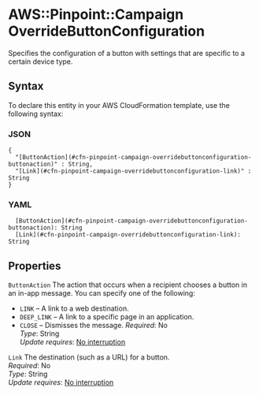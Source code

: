 # AWS::Pinpoint::Campaign OverrideButtonConfiguration<a name="aws-properties-pinpoint-campaign-overridebuttonconfiguration"></a>

Specifies the configuration of a button with settings that are specific to a certain device type\.

## Syntax<a name="aws-properties-pinpoint-campaign-overridebuttonconfiguration-syntax"></a>

To declare this entity in your AWS CloudFormation template, use the following syntax:

### JSON<a name="aws-properties-pinpoint-campaign-overridebuttonconfiguration-syntax.json"></a>

```
{
  "[ButtonAction](#cfn-pinpoint-campaign-overridebuttonconfiguration-buttonaction)" : String,
  "[Link](#cfn-pinpoint-campaign-overridebuttonconfiguration-link)" : String
}
```

### YAML<a name="aws-properties-pinpoint-campaign-overridebuttonconfiguration-syntax.yaml"></a>

```
  [ButtonAction](#cfn-pinpoint-campaign-overridebuttonconfiguration-buttonaction): String
  [Link](#cfn-pinpoint-campaign-overridebuttonconfiguration-link): String
```

## Properties<a name="aws-properties-pinpoint-campaign-overridebuttonconfiguration-properties"></a>

`ButtonAction`  <a name="cfn-pinpoint-campaign-overridebuttonconfiguration-buttonaction"></a>
The action that occurs when a recipient chooses a button in an in\-app message\. You can specify one of the following:  
+  `LINK` – A link to a web destination\.
+  `DEEP_LINK` – A link to a specific page in an application\.
+  `CLOSE` – Dismisses the message\.
*Required*: No  
*Type*: String  
*Update requires*: [No interruption](https://docs.aws.amazon.com/AWSCloudFormation/latest/UserGuide/using-cfn-updating-stacks-update-behaviors.html#update-no-interrupt)

`Link`  <a name="cfn-pinpoint-campaign-overridebuttonconfiguration-link"></a>
The destination \(such as a URL\) for a button\.  
*Required*: No  
*Type*: String  
*Update requires*: [No interruption](https://docs.aws.amazon.com/AWSCloudFormation/latest/UserGuide/using-cfn-updating-stacks-update-behaviors.html#update-no-interrupt)